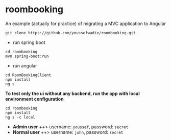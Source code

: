 # roombooking
An example (actually for practice) of migrating a MVC application to Angular

```shell
git clone https://github.com/youssefwadie/roombooking.git
```

* run spring boot
```shell
cd roombooking
mvn spring-boot:run
```
* run angular
```shell
cd RoomBookingClient
npm install
ng s
```

**To test only the ui without any backend, run the app with local environment configuration**
```shell
cd roombooking
npm install
ng s -c local
```

- **Admin user** ++> username: `youssef`, password: `secret`
- **Normal user** ++> username: `john`, password: `secret`
